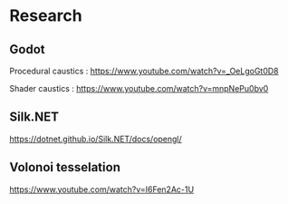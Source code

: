 # Research

## Godot 

Procedural caustics : 
https://www.youtube.com/watch?v=_OeLgoGt0D8

Shader caustics : 
https://www.youtube.com/watch?v=mnpNePu0bv0


## Silk.NET

https://dotnet.github.io/Silk.NET/docs/opengl/

## Volonoi tesselation

https://www.youtube.com/watch?v=I6Fen2Ac-1U